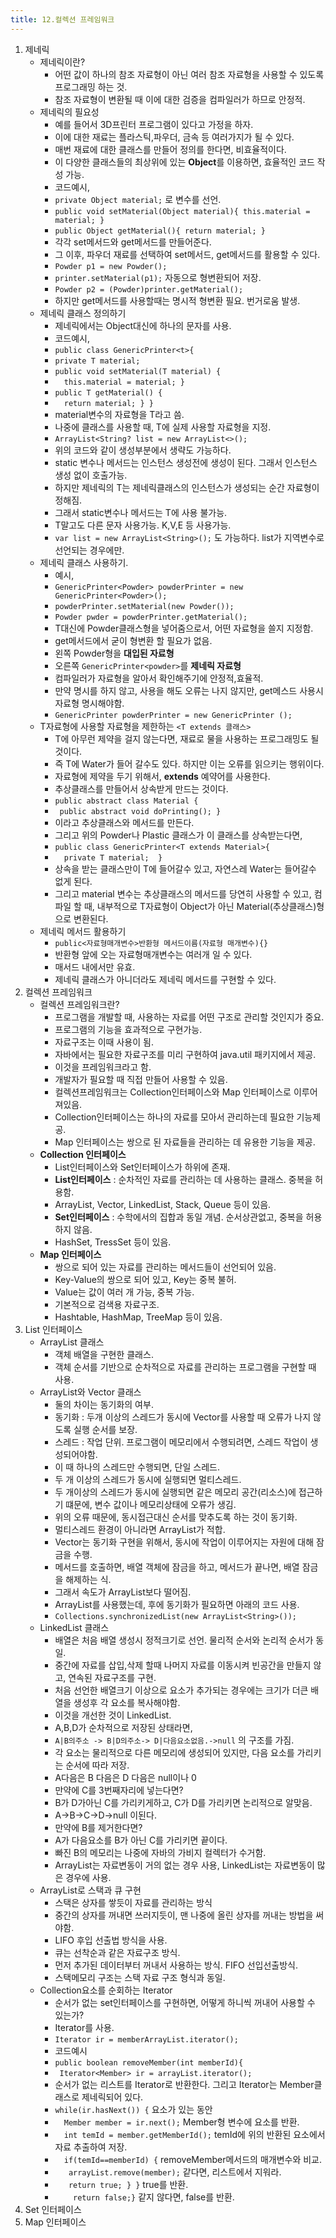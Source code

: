 ```yaml
---
title: 12.컬렉션 프레임워크
---
```


1. 제네릭
	* 제네릭이란?
		* 어떤 값이 하나의 참조 자료형이 아닌 여러 참조 자료형을 사용할 수 있도록 프로그래밍 하는 것.
		* 참조 자료형이 변환될 때 이에 대한 검증을 컴파일러가 하므로 안정적.
	* 제네릭의 필요성
		* 예를 들어서 3D프린터 프로그램이 있다고 가정을 하자.
		* 이에 대한 재료는 플라스틱,파우더, 금속 등 여러가지가 될 수 있다.
		* 매번 재료에 대한 클래스를 만들어 정의를 한다면, 비효율적이다.
		* 이 다양한 클래스들의 최상위에 있는 **Object**를 이용하면, 효율적인 코드 작성 가능.
		* 코드예시, 
		* `private Object material;` 로 변수를 선언.
		* `public void setMaterial(Object material){ this.material = material; }`
		* `public Object getMaterial(){ return material; }`
		* 각각 set메서드와 get메서드를 만들어준다.
		* 그 이후, 파우더 재료를 선택하여 set메서드, get메서드를 활용할 수 있다.
		* `Powder p1 = new Powder();`
		* `printer.setMaterial(p1);` 자동으로 형변환되어 저장.
		* `Powder p2 = (Powder)printer.getMaterial();`
		*  하지만 get메서드를 사용할때는 명시적 형변환 필요. 번거로움 발생.
	* 제네릭 클래스 정의하기
		*  제네릭에서는 Object대신에 하나의 문자를 사용.
		*  코드예시,
		*  `public class GenericPrinter<t>{ `
		*  ` private T material; `
		*  ` public void setMaterial(T material) { `
		*  `  this.material = material; }`
		*  ` public T getMaterial() { `
		*  `  return material; } }`
		*  material변수의 자료형을 T라고 씀. 
		*  나중에 클래스를 사용할 때, T에 실제 사용할 자료형을 지정. 
		*  `ArrayList<String? list = new ArrayList<>();`
		*  위의 코드와 같이 생성부분에서 생략도 가능하다.
		*  static 변수나 메서드는 인스턴스 생성전에 생성이 된다. 그래서 인스턴스 생성 없이 호출가능.
		*  하지만 제네릭의 T는 제네릭클래스의 인스턴스가 생성되는 순간 자료형이 정해짐.
		*  그래서 static변수나 메서드는 T에 사용 불가능.
		*  T말고도 다른 문자 사용가능. K,V,E 등 사용가능.
		*  `var list = new ArrayList<String>();` 도 가능하다. list가 지역변수로 선언되는 경우에만.
	* 제네릭 클래스 사용하기.
		* 예시,
		* `GenericPrinter<Powder> powderPrinter = new GenericPrinter<Powder>();`
		* `powderPrinter.setMaterial(new Powder());`
		* `Powder pwder = powderPrinter.getMaterial();`
		* T대신에 Powder클래스형을 넣어줌으로서, 어떤 자료형을 쓸지 지정함.
		* get메서드에서 굳이 형변환 할 필요가 없음.
		* 왼쪽 Powder형을 **대입된 자료형**
		* 오른쪽  `GenericPrinter<powder>`를 **제네릭 자료형**
		* 컴파일러가 자료형을 알아서 확인해주기에 안정적,효율적.
		* 만약 명시를 하지 않고, 사용을 해도 오류는 나지 않지만, get메스드 사용시 자료형 명시해야함.
		* `GenericPrinter powderPrinter = new GenericPrinter ();`
	* T자료형에 사용할 자료형을 제한하는 `<T extends 클래스>`
		* T에 아무런 제약을 걸지 않는다면, 재료로 물을 사용하는 프로그래밍도 될 것이다.
		* 즉 T에 Water가 들어 갈수도 있다. 하지만 이는 오류를 읽으키는 행위이다.
		* 자료형에 제약을 두기 위해서, **extends** 예약어를 사용한다.
		* 추상클래스를 만들어서 상속받게 만드는 것이다.
		* `public abstract class Material { `
		* ` public abstract void doPrinting(); }`
		* 이라고 추상클래스와 메서드를 만든다.
		* 그리고 위의 Powder나 Plastic 클래스가 이 클래스를 상속받는다면,
		* `public class GenericPrinter<T extends Material>{ `
		* `  private T material;  }`
		* 상속을 받는 클래스만이 T에 들어갈수 있고, 자연스레 Water는 들어갈수 없게 된다.
		* 그리고 material 변수는 추상클래스의 메서드를 당연히 사용할 수 있고, 컴파일 할 때, 내부적으로 T자료형이 Object가 아닌 Material(추상클래스)형으로 변환된다.
	* 제네릭 메서드 활용하기
		* `public<자료형매개변수>반환형 메서드이름(자료형 매개변수){}`
		* 반환형 앞에 오는 자료형매개변수는 여러개 일 수 있다.
		* 매서드 내에서만 유효.
		* 제네릭 클래스가 아니더라도 제네릭 메서드를 구현할 수 있다.
2. 컬렉션 프레임워크
	* 컬렉션 프레임워크란?
		* 프로그램을 개발할 때, 사용하는 자료를 어떤 구조로 관리할 것인지가 중요.
		* 프로그램의 기능을 효과적으로 구현가능.
		* 자료구조는 이때 사용이 됨.
		* 자바에서는 필요한 자료구조를 미리 구현하여 java.util 패키지에서 제공.
		* 이것을 프레임워크라고 함.
		* 개발자가 필요할 때 직접 만들어 사용할 수 있음.
		* 컬렉션프레임워크는 Collection인터페이스와 Map 인터페이스로 이루어져있음.
		* Collection인터페이스는 하나의 자료를 모아서 관리하는데 필요한 기능제공.
		* Map 인터페이스는 쌍으로 된 자료들을 관리하는 데 유용한 기능을 제공.
	* **Collection 인터페이스**
		* List인터페이스와 Set인터페이스가 하위에 존재.
		* **List인터페이스** : 순차적인 자료를 관리하는 데 사용하는 클래스. 중복을 허용함.
		* ArrayList, Vector, LinkedList, Stack, Queue 등이 있음.
		* **Set인터페이스** : 수학에서의 집합과 동일 개념. 순서상관없고, 중복을 허용하지 않음.
		* HashSet, TressSet 등이 있음.
	* **Map 인터페이스**
		* 쌍으로 되어 있는 자료를 관리하는 메서드들이 선언되어 있음.
		* Key-Value의 쌍으로 되어 있고, Key는 중복 불허.
		* Value는 값이 여러 개 가능, 중복 가능.
		* 기본적으로 검색용 자료구조.
		* Hashtable, HashMap, TreeMap 등이 있음.
3. List 인터페이스
	* ArrayList 클래스
		* 객체 배열을 구현한 클래스.
		* 객체 순서를 기반으로 순차적으로 자료를 관리하는 프로그램을 구현할 때 사용.
	* ArrayList와 Vector 클래스
		* 둘의 차이는 동기화의 여부.
		* 동기화 : 두개 이상의 스레드가 동시에 Vector를 사용할 때 오류가 나지 않도록 실행 순서를 보장.
		* 스레드 : 작업 단위. 프로그램이 메모리에서 수행되려면, 스레드 작업이 생성되어야함.
		* 이 때 하나의 스레드만 수행되면, 단일 스레드.
		* 두 개 이상의 스레드가 동시에 실행되면 멀티스레드.
		* 두 개이상의 스레드가 동시에 실행되면 같은 메모리 공간(리소스)에 접근하기 떄문에, 변수 값이나 메모리상태에 오류가 생김.
		* 위의 오류 때문에, 동시접근대신 순서를 맞추도록 하는 것이 동기화.
		* 멀티스레드 환경이 아니라면 ArrayList가 적합.
		* Vector는 동기화 구현을 위해서, 동시에 작업이 이루어지는 자원에 대해 잠금을 수행.
		* 메서드를 호출하면, 배열 객체에 잠금을 하고, 메서드가 끝나면, 배열 잠금을 해제하는 식.
		* 그래서 속도가 ArrayList보다 떨어짐.
		* ArrayList를 사용했는데, 후에 동기화가 필요하면 아래의 코드 사용.
		* `Collections.synchronizedList(new ArrayList<String>());`
	* LinkedList 클래스
		* 배열은 처음 배열 생성시 정적크기로 선언. 물리적 순서와 논리적 순서가 동일.
		* 중간에 자료를 삽입,삭제 할때 나머지 자료를 이동시켜 빈공간을 만들지 않고, 연속된 자료구조를 구현.
		* 처음 선언한 배열크기 이상으로 요소가 추가되는 경우에는 크기가 더큰 배열을 생성후 각 요소를 복사해야함.
		* 이것을 개선한 것이 LinkedList.
		* A,B,D가 순차적으로 저장된 상태라면,
		* `A|B의주소 -> B|D의주소-> D|다음요소없음.->null` 의 구조를 가짐.
		* 각 요소는 물리적으로 다른 메모리에 생성되어 있지만, 다음 요소를 가리키는 순서에 따라 저장.
		* A다음은 B 다음은 D 다음은 null이나 0
		* 만약에 C를 3번째자리에 넣는다면?
		* B가 D가아닌 C를 가리키게하고, C가 D를 가리키면 논리적으로 알맞음.
		* A->B->C->D->null 이된다.
		* 만약에 B를 제거한다면?
		* A가 다음요소를 B가 아닌 C를 가리키면 끝이다.
		* 빠진 B의 메모리는 나중에 자바의 가비지 컬렉터가 수거함.
		* ArrayList는 자료변동이 거의 없는 경우 사용, LinkedList는 자료변동이 많은 경우에 사용.
	* ArrayList로 스택과 큐 구현
		* 스택은 상자를 쌓듯이 자료를 관리하는 방식
		* 중간의 상자를 꺼내면 쓰러지듯이, 맨 나중에 올린 상자를 꺼내는 방법을 써야함.
		* LIFO 후입 선출법 방식을 사용.
		* 큐는 선착순과 같은 자료구조 방식.
		* 먼저 추가된 데이터부터 꺼내서 사용하는 방식. FIFO 선입선출방식.
		* 스택메모리 구조는 스택 자료 구조 형식과 동일.
	* Collection요소를 순회하는 Iterator
		* 순서가 없는 set인터페이스를 구현하면, 어떻게 하니씩 꺼내어 사용할 수 있는가?
		* Iterator를 사용.
		* `Iterator ir = memberArrayList.iterator();`
		* 코드예시
		* `public boolean removeMember(int memberId){`
		* ` Iterator<Member> ir = arrayList.iterator();`
		* 순서가 없는 리스트를 Iterator로 반환한다. 그리고 Iterator는 Member클래스로 제네릭되어 있다.
		* ` while(ir.hasNext()) { ` 요소가 있는 동안
		* `  Member member = ir.next();` Member형 변수에 요소를 반환.
		* `  int temId = member.getMemberId();` temId에 위의 반환된 요소에서 자료 추출하여 저장.
		* `  if(temId==memberId) {`  removeMember메서드의 매개변수와 비교.
		* `   arrayList.remove(member);` 같다면, 리스트에서 지워라.
		* `   return true; } }`  true를 반환.
		* `    return false;}`  같지 않다면, false를 반환.
4. Set 인터페이스
5. Map 인터페이스
